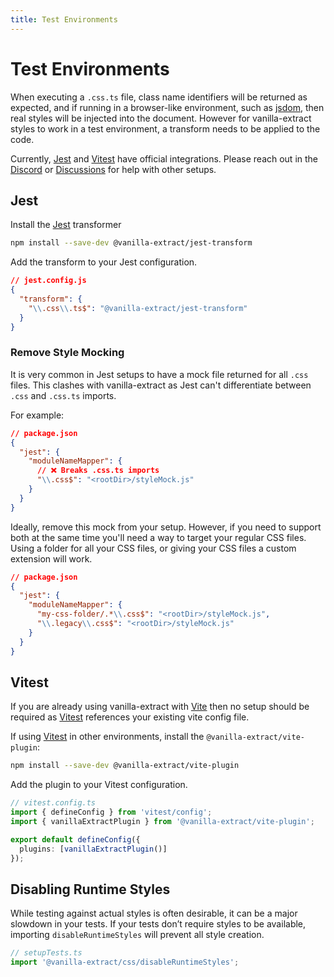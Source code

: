 ```yaml
---
title: Test Environments
---
```


# Test Environments

When executing a `.css.ts` file, class name identifiers will be returned as expected, and if running in a browser-like environment, such as [jsdom], then real styles will be injected into the document. However for vanilla-extract styles to work in a test environment, a transform needs to be applied to the code.

Currently, [Jest] and [Vitest] have official integrations. Please reach out in the [Discord] or [Discussions] for help with other setups.

## Jest

Install the [Jest] transformer

```bash
npm install --save-dev @vanilla-extract/jest-transform
```

Add the transform to your Jest configuration.

```json
// jest.config.js
{
  "transform": {
    "\\.css\\.ts$": "@vanilla-extract/jest-transform"
  }
}
```

### Remove Style Mocking

It is very common in Jest setups to have a mock file returned for all `.css` files. This clashes with vanilla-extract as Jest can't differentiate between `.css` and `.css.ts` imports.

For example:

```json
// package.json
{
  "jest": {
    "moduleNameMapper": {
      // ❌ Breaks .css.ts imports
      "\\.css$": "<rootDir>/styleMock.js"
    }
  }
}
```

Ideally, remove this mock from your setup. However, if you need to support both at the same time you'll need a way to target your regular CSS files. Using a folder for all your CSS files, or giving your CSS files a custom extension will work.

```json
// package.json
{
  "jest": {
    "moduleNameMapper": {
      "my-css-folder/.*\\.css$": "<rootDir>/styleMock.js",
      "\\.legacy\\.css$": "<rootDir>/styleMock.js"
    }
  }
}
```

## Vitest

If you are already using vanilla-extract with [Vite] then no setup should be required as [Vitest] references your existing vite config file.

If using [Vitest] in other environments, install the `@vanilla-extract/vite-plugin`:

```bash
npm install --save-dev @vanilla-extract/vite-plugin
```

Add the plugin to your Vitest configuration.

```ts
// vitest.config.ts
import { defineConfig } from 'vitest/config';
import { vanillaExtractPlugin } from '@vanilla-extract/vite-plugin';

export default defineConfig({
  plugins: [vanillaExtractPlugin()]
});
```

## Disabling Runtime Styles

While testing against actual styles is often desirable, it can be a major slowdown in your tests. If your tests don’t require styles to be available, importing `disableRuntimeStyles` will prevent all style creation.

```ts
// setupTests.ts
import '@vanilla-extract/css/disableRuntimeStyles';
```

[vite]: https://vitejs.dev/
[vitest]: https://vitest.dev/
[jsdom]: https://github.com/jsdom/jsdom
[jest]: https://jestjs.io/
[discord]: https://discord.gg/6nCfPwwz6w
[discussions]: https://github.com/vanilla-extract-css/vanilla-extract/discussions

